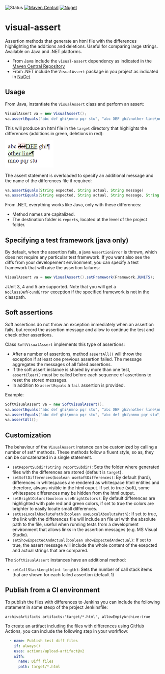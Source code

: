 ![Status](https://github.com/javiertuya/visual-assert/actions/workflows/test.yml/badge.svg)
[![Maven Central](https://img.shields.io/maven-central/v/io.github.javiertuya/visual-assert)](https://search.maven.org/artifact/io.github.javiertuya/visual-assert)
[![Nuget](https://img.shields.io/nuget/v/VisualAssert)](https://www.nuget.org/packages/VisualAssert/)

# visual-assert

Assertion methods that generate an html file with the differences highlighting the additions and deletions. 
Useful for comparing large strings.
Available on Java and .NET platforms.

- From Java include the `visual-assert` dependency as indicated in the 
  [Maven Central Repository](https://search.maven.org/artifact/io.github.javiertuya/visual-assert)
- From .NET include the `VisualAssert` package in you project as indicated in 
  [NuGet](https://www.nuget.org/packages/VisualAssert/)

## Usage

From Java, instantiate the `VisualAssert` class and perform an assert:

```java
VisualAssert va = new VisualAssert();
va.assertEquals("abc def ghi\nmno pqr stu", "abc DEF ghi\nother line\nmno pqr stu");
```

This will produce an html file in the `target` directory that highlights the differences (additions in green, deletions in red):

![diff-example](docs/diff-file-example.png "Diff example")

The assert statement is overloaded to specify an additional message and the name of the differences file if required:

```java
va.assertEquals(String expected, String actual, String message)
va.assertEquals(String expected, String actual, String message, String fileName)
```

From .NET, everything works like Java, only with these differences:

- Method names are capitalized.
- The destination folder is `reports`, located at the level of the project folder.

## Specifying a test framework (java only)

By default, when the assertion fails, a java `AssertionError` is thrown,
which does not require any particular test framework.
If you want also see the diffs from your developement environment, 
you can specify a test framework that will raise the assertion failures:

```java
VisualAssert va = new VisualAssert().setFramework(Framework.JUNIT5);
```

JUnit 3, 4 and 5 are supported. Note that you will get a `NoClassDefFoundError` exception
if the specified framework is not in the classpath.

## Soft assertions

Soft assertions do not throw an exception immediately when an assertion fails, 
but record the assertion message and allow to continue the test and check other assertions.

Class `SoftVisualAssert` implements this type of assertions:
- After a number of assertions, method `assertAll()` will throw the exception 
  if at least one previous assertion failed. The message aggregates the messages of all failed assertions.
- If the soft assert instance is shared by more than one test, `assertClear()` must be called
  before each sequence of assertions to reset the stored messages.
- In addition to `assertEquals` a `fail` assertion is provided.

Example:

```java
SoftVisualAssert va = new SoftVisualAssert();
va.assertEquals("abc def ghi\nmno pqr stu", "abc DEF ghi\nother line\nmno pqr stu", "this will fail");
va.assertEquals("abc def ghi\nmno pqr stu", "abc def ghi\nmno pqr stu", "this does not fail")
va.assertAll();
```

## Customization

The behaviour of the `VisualAssert` instance can be customized by calling a number of set* methods. 
These methods follow a fluent style, so as, they can be concatenated in a single statement.

- `setReportSubdir(String reportSubdir)`: Sets the folder where generated files with the differences are stored (default is `target`).
- `setSoftDifferences(boolean useSoftDifferences)`: By default (hard), differences in whitespaces are rendered as whitespace html entities and therefore, always visible in the html ouput.
If set to true (soft), some whitespace differences may be hidden from the html output.
- `setBrightColors(boolean useBrightColors)`: By default differences are highlighted with pale red and green colors,
  if set to true the colors are brighter to easily locate small differences.
- `setUseLocalAbsolutePath(boolean useLocalAbsolutePath)`: If set to true, the link with the differences file will include an file url with the absolute path to the file,
  useful when running tests from a development environment that allows links in the assertion messages (e.g. MS Visual Studio).
- `setShowExpectedAndActual(boolean showExpectedAndActual)`: If set to true, the assert message will include the whole content of the exepcted and actual strings that are compared.

The `SoftVisualAssert` instances have an additional method:
- `setCallStackLength(int length)`: 
  Sets the number of call stack items that are shown for each failed assertion (default 1)

## Publish from a CI environment

To publish the files with differences to Jenkins you can include the following statement in some steop of the project Jenkinsfile:

```
archiveArtifacts artifacts:'target/*.html', allowEmptyArchive:true
```

To create an artifact including the files with differences using GitHub Actions, you can include the following step in your workflow:

```yaml
  - name: Publish test diff files
    if: always()
    uses: actions/upload-artifact@v2
    with:
      name: Diff files
      path: target/*.html
```
